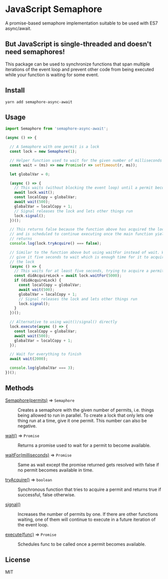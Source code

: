 # JavaScript Semaphore

A promise-based semaphore implementation suitable to be used with ES7 async/await.

## But JavaScript is single-threaded and doesn't need semaphores!
This package can be used to synchronize functions that span multiple iterations of the event loop and prevent other code from being executed while your function is waiting for some event.

## Install
```yarn add semaphore-async-await```

## Usage
```javascript
import Semaphore from 'semaphore-async-await';

(async () => {

  // A Semaphore with one permit is a lock
  const lock = new Semaphore(1);

  // Helper function used to wait for the given number of milliseconds
  const wait = (ms) => new Promise(r => setTimeout(r, ms));

  let globalVar = 0;

  (async () => {
    // This waits (without blocking the event loop) until a permit becomes available
    await lock.wait();
    const localCopy = globalVar;
    await wait(500);
    globalVar = localCopy + 1;
    // Signal releases the lock and lets other things run
    lock.signal();
  })();

  // This returns false because the function above has acquired the lock
  // and is scheduled to continue executing once the main function yields or
  // returns
  console.log(lock.tryAcquire() === false);

  // Similar to the function above but using waitFor instead of wait. We
  // give it five seconds to wait which is enough time for it to acquire
  // the lock
  (async () => {
    // This waits for at least five seconds, trying to acquire a permit.
    const didAcquireLock = await lock.waitFor(5000);
    if (didAcquireLock) {
      const localCopy = globalVar;
      await wait(500);
      globalVar = localCopy + 1;
      // Signal releases the lock and lets other things run
      lock.signal();
    }
  })();

  // Alternative to using wait()/signal() directly
  lock.execute(async () => {
    const localCopy = globalVar;
    await wait(500);
    globalVar = localCopy + 1;
  });

  // Wait for everything to finish
  await wait(2000);

  console.log(globalVar === 3);
})();
```

## Methods

<dl>
<dt><a href="#wait">Semaphore(permits)</a> ⇒ <code>Semaphore</code></dt>
<dd><p>Creates a semaphore with the given number of permits, i.e. things being allowed to run in parallel. To create a lock that only lets one thing run at a time, give it one permit. This number can also be negative.</p>
</dd>
<dt><a href="#wait">wait()</a> ⇒ <code>Promise</code></dt>
<dd><p>Returns a promise used to wait for a permit to become available.</p>
</dd>
<dt><a href="#waitFor">waitFor(milliseconds)</a> ⇒ <code>Promise</code></dt>
<dd><p>Same as wait except the promise returned gets resolved with false if no permit becomes available in time.</p>
</dd>
<dt><a href="#tryAcquire">tryAcquire()</a> ⇒ <code>boolean</code></dt>
<dd><p>Synchronous function that tries to acquire a permit and returns true if successful, false otherwise.</p>
</dd>
<dt><a href="#signal">signal()</a></dt>
<dd><p>Increases the number of permits by one. If there are other functions waiting, one of them will
continue to execute in a future iteration of the event loop.</p>
</dd>
<dt><a href="#execute">execute(func)</a> ⇒ <code>Promise</code></dt>
<dd><p>Schedules func to be called once a permit becomes available.</p>
</dd>
</dl>



## License
MIT
